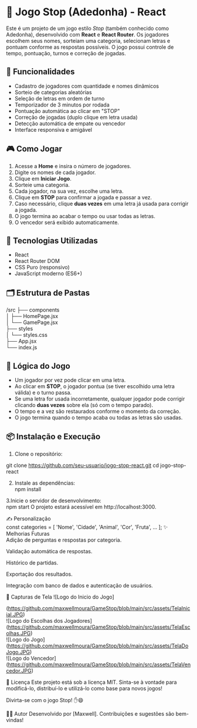 # 🛑 Jogo Stop (Adedonha) - React

Este é um projeto de um jogo estilo *Stop* (também conhecido como Adedonha), desenvolvido com **React** e **React Router**. Os jogadores escolhem seus nomes, sorteiam uma categoria, selecionam letras e pontuam conforme as respostas possíveis. O jogo possui controle de tempo, pontuação, turnos e correção de jogadas.

## 🚀 Funcionalidades

- Cadastro de jogadores com quantidade e nomes dinâmicos
- Sorteio de categorias aleatórias
- Seleção de letras em ordem de turno
- Temporizador de 3 minutos por rodada
- Pontuação automática ao clicar em "STOP"
- Correção de jogadas (duplo clique em letra usada)
- Detecção automática de empate ou vencedor
- Interface responsiva e amigável

## 🎮 Como Jogar

1. Acesse a **Home** e insira o número de jogadores.
2. Digite os nomes de cada jogador.
3. Clique em **Iniciar Jogo**.
4. Sorteie uma categoria.
5. Cada jogador, na sua vez, escolhe uma letra.
6. Clique em **STOP** para confirmar a jogada e passar a vez.
7. Caso necessário, clique **duas vezes** em uma letra já usada para corrigir a jogada.
8. O jogo termina ao acabar o tempo ou usar todas as letras.
9. O vencedor será exibido automaticamente.

## 🧱 Tecnologias Utilizadas

- React
- React Router DOM
- CSS Puro (responsivo)
- JavaScript moderno (ES6+)

## 🗂️ Estrutura de Pastas
/src
├── components  
│ ├── HomePage.jsx  
│ └── GamePage.jsx  
├── styles  
│ └── styles.css  
├── App.jsx  
└── index.js  
## 🧠 Lógica do Jogo

- Um jogador por vez pode clicar em uma letra.
- Ao clicar em **STOP**, o jogador pontua (se tiver escolhido uma letra válida) e o turno passa.
- Se uma letra for usada incorretamente, qualquer jogador pode corrigir clicando **duas vezes** sobre ela (só com o tempo parado).
- O tempo e a vez são restaurados conforme o momento da correção.
- O jogo termina quando o tempo acaba ou todas as letras são usadas.

## 📦 Instalação e Execução

1. Clone o repositório:  

git clone https://github.com/seu-usuario/jogo-stop-react.git
cd jogo-stop-react

2. Instale as dependências:  
npm install

3.Inicie o servidor de desenvolvimento:  
npm start
O projeto estará acessível em http://localhost:3000.

✍️ Personalização  
const categories = [
  'Nome', 'Cidade', 'Animal', 'Cor', 'Fruta', ...
];
✨ Melhorias Futuras  
Adição de perguntas e respostas por categoria.  

Validação automática de respostas.  

Histórico de partidas.  

Exportação dos resultados.  

Integração com banco de dados e autenticação de usuários.  

📸 Capturas de Tela
![Logo do Inicio do Jogo]  

(https://github.com/maxwellmoura/GameStop/blob/main/src/assets/TelaInicial.JPG)  
![Logo do Escolhas dos Jogadores]  (https://github.com/maxwellmoura/GameStop/blob/main/src/assets/TelaEscolhas.JPG)  
![Logo do Jogo]  (https://github.com/maxwellmoura/GameStop/blob/main/src/assets/TelaDoJogo.JPG)  
![Logo do Vencedor]  (https://github.com/maxwellmoura/GameStop/blob/main/src/assets/TelaVencedor.JPG)  

📄 Licença
Este projeto está sob a licença MIT. Sinta-se à vontade para modificá-lo, distribuí-lo e utilizá-lo como base para novos jogos!

Divirta-se com o jogo Stop! ✋😄

🧑‍💻 Autor
Desenvolvido por [Maxwell].
Contribuições e sugestões são bem-vindas!
